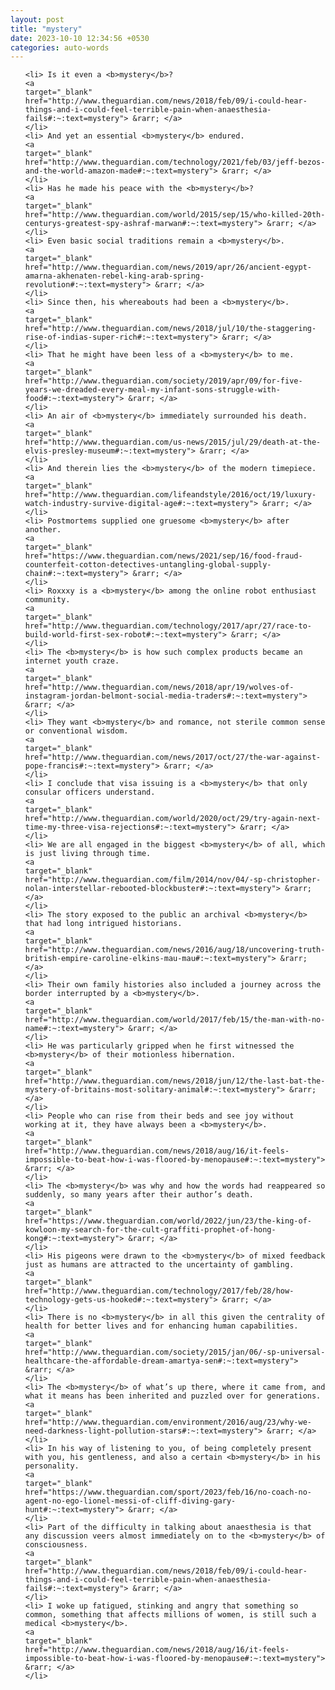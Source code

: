 ```yaml
---
layout: post
title: "mystery"
date: 2023-10-10 12:34:56 +0530
categories: auto-words
---
```

<ol>

    <li> Is it even a <b>mystery</b>?
    <a 
    target="_blank" 
    href="http://www.theguardian.com/news/2018/feb/09/i-could-hear-things-and-i-could-feel-terrible-pain-when-anaesthesia-fails#:~:text=mystery"> &rarr; </a>
    </li>
    <li> And yet an essential <b>mystery</b> endured.
    <a 
    target="_blank" 
    href="http://www.theguardian.com/technology/2021/feb/03/jeff-bezos-and-the-world-amazon-made#:~:text=mystery"> &rarr; </a>
    </li>
    <li> Has he made his peace with the <b>mystery</b>?
    <a 
    target="_blank" 
    href="http://www.theguardian.com/world/2015/sep/15/who-killed-20th-centurys-greatest-spy-ashraf-marwan#:~:text=mystery"> &rarr; </a>
    </li>
    <li> Even basic social traditions remain a <b>mystery</b>.
    <a 
    target="_blank" 
    href="http://www.theguardian.com/news/2019/apr/26/ancient-egypt-amarna-akhenaten-rebel-king-arab-spring-revolution#:~:text=mystery"> &rarr; </a>
    </li>
    <li> Since then, his whereabouts had been a <b>mystery</b>.
    <a 
    target="_blank" 
    href="http://www.theguardian.com/news/2018/jul/10/the-staggering-rise-of-indias-super-rich#:~:text=mystery"> &rarr; </a>
    </li>
    <li> That he might have been less of a <b>mystery</b> to me.
    <a 
    target="_blank" 
    href="http://www.theguardian.com/society/2019/apr/09/for-five-years-we-dreaded-every-meal-my-infant-sons-struggle-with-food#:~:text=mystery"> &rarr; </a>
    </li>
    <li> An air of <b>mystery</b> immediately surrounded his death.
    <a 
    target="_blank" 
    href="http://www.theguardian.com/us-news/2015/jul/29/death-at-the-elvis-presley-museum#:~:text=mystery"> &rarr; </a>
    </li>
    <li> And therein lies the <b>mystery</b> of the modern timepiece.
    <a 
    target="_blank" 
    href="http://www.theguardian.com/lifeandstyle/2016/oct/19/luxury-watch-industry-survive-digital-age#:~:text=mystery"> &rarr; </a>
    </li>
    <li> Postmortems supplied one gruesome <b>mystery</b> after another.
    <a 
    target="_blank" 
    href="https://www.theguardian.com/news/2021/sep/16/food-fraud-counterfeit-cotton-detectives-untangling-global-supply-chain#:~:text=mystery"> &rarr; </a>
    </li>
    <li> Roxxxy is a <b>mystery</b> among the online robot enthusiast community.
    <a 
    target="_blank" 
    href="http://www.theguardian.com/technology/2017/apr/27/race-to-build-world-first-sex-robot#:~:text=mystery"> &rarr; </a>
    </li>
    <li> The <b>mystery</b> is how such complex products became an internet youth craze.
    <a 
    target="_blank" 
    href="http://www.theguardian.com/news/2018/apr/19/wolves-of-instagram-jordan-belmont-social-media-traders#:~:text=mystery"> &rarr; </a>
    </li>
    <li> They want <b>mystery</b> and romance, not sterile common sense or conventional wisdom.
    <a 
    target="_blank" 
    href="http://www.theguardian.com/news/2017/oct/27/the-war-against-pope-francis#:~:text=mystery"> &rarr; </a>
    </li>
    <li> I conclude that visa issuing is a <b>mystery</b> that only consular officers understand.
    <a 
    target="_blank" 
    href="http://www.theguardian.com/world/2020/oct/29/try-again-next-time-my-three-visa-rejections#:~:text=mystery"> &rarr; </a>
    </li>
    <li> We are all engaged in the biggest <b>mystery</b> of all, which is just living through time.
    <a 
    target="_blank" 
    href="http://www.theguardian.com/film/2014/nov/04/-sp-christopher-nolan-interstellar-rebooted-blockbuster#:~:text=mystery"> &rarr; </a>
    </li>
    <li> The story exposed to the public an archival <b>mystery</b> that had long intrigued historians.
    <a 
    target="_blank" 
    href="http://www.theguardian.com/news/2016/aug/18/uncovering-truth-british-empire-caroline-elkins-mau-mau#:~:text=mystery"> &rarr; </a>
    </li>
    <li> Their own family histories also included a journey across the border interrupted by a <b>mystery</b>.
    <a 
    target="_blank" 
    href="http://www.theguardian.com/world/2017/feb/15/the-man-with-no-name#:~:text=mystery"> &rarr; </a>
    </li>
    <li> He was particularly gripped when he first witnessed the <b>mystery</b> of their motionless hibernation.
    <a 
    target="_blank" 
    href="http://www.theguardian.com/news/2018/jun/12/the-last-bat-the-mystery-of-britains-most-solitary-animal#:~:text=mystery"> &rarr; </a>
    </li>
    <li> People who can rise from their beds and see joy without working at it, they have always been a <b>mystery</b>.
    <a 
    target="_blank" 
    href="http://www.theguardian.com/news/2018/aug/16/it-feels-impossible-to-beat-how-i-was-floored-by-menopause#:~:text=mystery"> &rarr; </a>
    </li>
    <li> The <b>mystery</b> was why and how the words had reappeared so suddenly, so many years after their author’s death.
    <a 
    target="_blank" 
    href="https://www.theguardian.com/world/2022/jun/23/the-king-of-kowloon-my-search-for-the-cult-graffiti-prophet-of-hong-kong#:~:text=mystery"> &rarr; </a>
    </li>
    <li> His pigeons were drawn to the <b>mystery</b> of mixed feedback just as humans are attracted to the uncertainty of gambling.
    <a 
    target="_blank" 
    href="http://www.theguardian.com/technology/2017/feb/28/how-technology-gets-us-hooked#:~:text=mystery"> &rarr; </a>
    </li>
    <li> There is no <b>mystery</b> in all this given the centrality of health for better lives and for enhancing human capabilities.
    <a 
    target="_blank" 
    href="http://www.theguardian.com/society/2015/jan/06/-sp-universal-healthcare-the-affordable-dream-amartya-sen#:~:text=mystery"> &rarr; </a>
    </li>
    <li> The <b>mystery</b> of what’s up there, where it came from, and what it means has been inherited and puzzled over for generations.
    <a 
    target="_blank" 
    href="http://www.theguardian.com/environment/2016/aug/23/why-we-need-darkness-light-pollution-stars#:~:text=mystery"> &rarr; </a>
    </li>
    <li> In his way of listening to you, of being completely present with you, his gentleness, and also a certain <b>mystery</b> in his personality.
    <a 
    target="_blank" 
    href="https://www.theguardian.com/sport/2023/feb/16/no-coach-no-agent-no-ego-lionel-messi-of-cliff-diving-gary-hunt#:~:text=mystery"> &rarr; </a>
    </li>
    <li> Part of the difficulty in talking about anaesthesia is that any discussion veers almost immediately on to the <b>mystery</b> of consciousness.
    <a 
    target="_blank" 
    href="http://www.theguardian.com/news/2018/feb/09/i-could-hear-things-and-i-could-feel-terrible-pain-when-anaesthesia-fails#:~:text=mystery"> &rarr; </a>
    </li>
    <li> I woke up fatigued, stinking and angry that something so common, something that affects millions of women, is still such a medical <b>mystery</b>.
    <a 
    target="_blank" 
    href="http://www.theguardian.com/news/2018/aug/16/it-feels-impossible-to-beat-how-i-was-floored-by-menopause#:~:text=mystery"> &rarr; </a>
    </li>